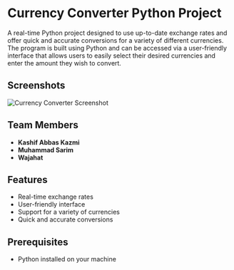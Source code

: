 # Currency Converter Python Project

A real-time Python project designed to use up-to-date exchange rates and offer quick and accurate conversions for a variety of different currencies. The program is built using Python and can be accessed via a user-friendly interface that allows users to easily select their desired currencies and enter the amount they wish to convert.

## Screenshots

![Currency Converter Screenshot](https://github.com/KaShiekzmi/Currency-Converter-Python-Project/assets/114513868/a2208e67-9c63-42ab-ae99-6cdc7923c14a)

## Team Members

- **Kashif Abbas Kazmi**
- **Muhammad Sarim**
- **Wajahat**

## Features

- Real-time exchange rates
- User-friendly interface
- Support for a variety of currencies
- Quick and accurate conversions

## Prerequisites

- Python installed on your machine
